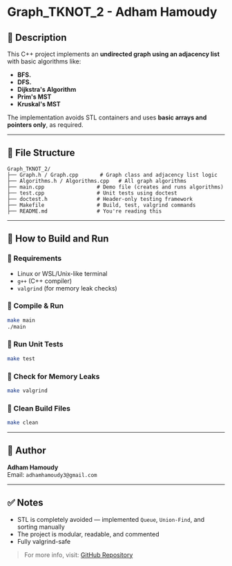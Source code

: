 # Graph_TKNOT_2 - Adham Hamoudy

## 📌 Description
This C++ project implements an **undirected graph using an adjacency list** with basic algorithms like:

- **BFS.**
- **DFS.**
- **Dijkstra's Algorithm**
- **Prim's MST**
- **Kruskal's MST**

The implementation avoids STL containers and uses **basic arrays and pointers only**, as required.

---

## 📂 File Structure
```
Graph_TKNOT_2/
├── Graph.h / Graph.cpp       # Graph class and adjacency list logic
├── Algorithms.h / Algorithms.cpp   # All graph algorithms
├── main.cpp                 # Demo file (creates and runs algorithms)
├── test.cpp                 # Unit tests using doctest
├── doctest.h                # Header-only testing framework
├── Makefile                 # Build, test, valgrind commands
├── README.md                # You're reading this
```

---

## 🧪 How to Build and Run
### 📌 Requirements
- Linux or WSL/Unix-like terminal
- `g++` (C++ compiler)
- `valgrind` (for memory leak checks)

### 🔨 Compile & Run
```bash
make main     
./main
```

### 🧪 Run Unit Tests
```bash
make test
```

### 🧠 Check for Memory Leaks
```bash
make valgrind
```

### 🧹 Clean Build Files
```bash
make clean
```

---

## 📧 Author
**Adham Hamoudy**  
Email: `adhamhamoudy3@gmail.com`

---

## ✅ Notes
- STL is completely avoided — implemented `Queue`, `Union-Find`, and sorting manually
- The project is modular, readable, and commented
- Fully valgrind-safe

> For more info, visit: [GitHub Repository](https://github.com/AdhamHamoudy/Graph_TKNOT_2)


